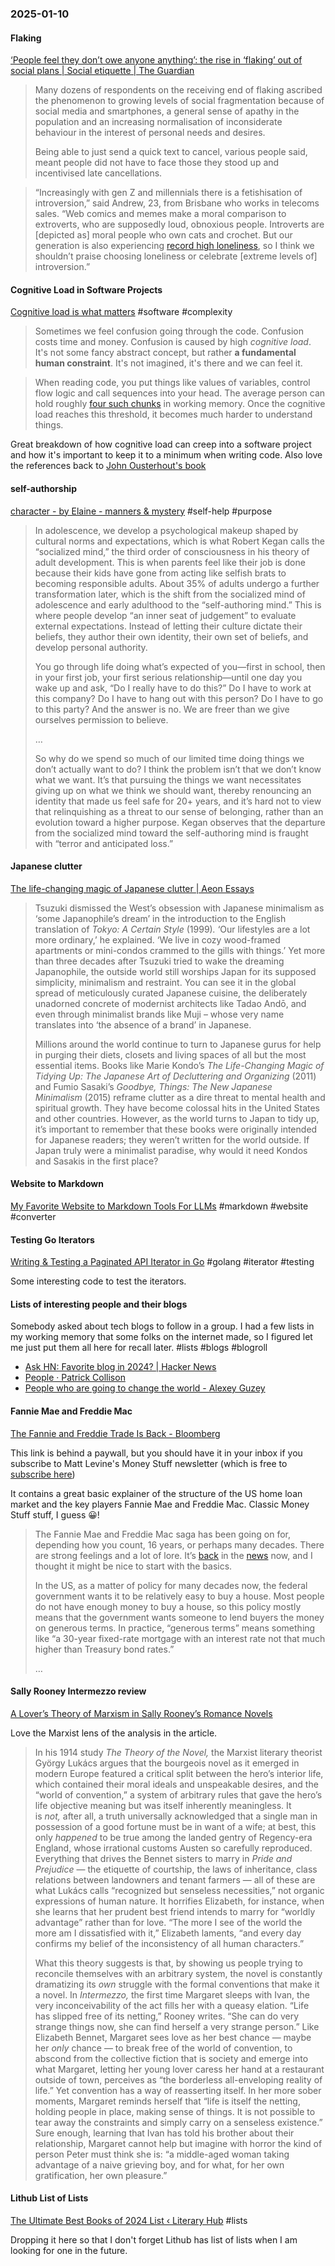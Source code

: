 ### 2025-01-10
#### Flaking
[‘People feel they don’t owe anyone anything’: the rise in ‘flaking’ out of social plans | Social etiquette | The Guardian](https://www.theguardian.com/lifeandstyle/2025/jan/07/flaking-out-of-social-plans)

> Many dozens of respondents on the receiving end of flaking ascribed the phenomenon to growing levels of social fragmentation because of social media and smartphones, a general sense of apathy in the population and an increasing normalisation of inconsiderate behaviour in the interest of personal needs and desires.
> 
> Being able to just send a quick text to cancel, various people said, meant people did not have to face those they stood up and incentivised late cancellations.

> “Increasingly with gen Z and millennials there is a fetishisation of introversion,” said Andrew, 23, from Brisbane who works in telecoms sales. “Web comics and memes make a moral comparison to extroverts, who are supposedly loud, obnoxious people. Introverts are [depicted as] moral people who own cats and crochet. But our generation is also experiencing [record high loneliness](https://www.forbes.com/sites/kianbakhtiari/2023/07/28/gen-z-the-loneliness-epidemic-and-the-unifying-power-of-brands/), so I think we shouldn’t praise choosing loneliness or celebrate \[extreme levels of\] introversion.”

#### Cognitive Load in Software Projects
[Cognitive load is what matters](https://minds.md/zakirullin/cognitive) #software #complexity

> Sometimes we feel confusion going through the code. Confusion costs time and money. Confusion is caused by high _cognitive load_. It's not some fancy abstract concept, but rather **a fundamental human constraint**. It's not imagined, it's there and we can feel it.

> When reading code, you put things like values of variables, control flow logic and call sequences into your head. The average person can hold roughly [four such chunks](https://github.com/zakirullin/cognitive-load/issues/16) in working memory. Once the cognitive load reaches this threshold, it becomes much harder to understand things.

Great breakdown of how cognitive load can creep into a software project and how it's important to keep it to a minimum when writing code. Also love the references back to [John Ousterhout's book](https://www.amazon.com/Philosophy-Software-Design-John-Ousterhout/dp/1732102201)

#### self-authorship
[character - by Elaine - manners & mystery](https://elainewrites.substack.com/p/character) #self-help #purpose 

> In adolescence, we develop a psychological makeup shaped by cultural norms and expectations, which is what Robert Kegan calls the “socialized mind,” the third order of consciousness in his theory of adult development. This is when parents feel like their job is done because their kids have gone from acting like selfish brats to becoming responsible adults. About 35% of adults undergo a further transformation later, which is the shift from the socialized mind of adolescence and early adulthood to the “self-authoring mind.” This is where people develop “an inner seat of judgement” to evaluate external expectations. Instead of letting their culture dictate their beliefs, they author their own identity, their own set of beliefs, and develop personal authority.
> 
> You go through life doing what’s expected of you—first in school, then in your first job, your first serious relationship—until one day you wake up and ask, “Do I really have to do this?” Do I have to work at this company? Do I have to hang out with this person? Do I have to go to this party? And the answer is no. We are freer than we give ourselves permission to believe.
> 
> …
> 
> So why do we spend so much of our limited time doing things we don’t actually want to do? I think the problem isn’t that we don’t know what we want. It’s that pursuing the things we want necessitates giving up on what we think we should want, thereby renouncing an identity that made us feel safe for 20+ years, and it’s hard not to view that relinquishing as a threat to our sense of belonging, rather than an evolution toward a higher purpose. Kegan observes that the departure from the socialized mind toward the self-authoring mind is fraught with “terror and anticipated loss.”

#### Japanese clutter
[The life-changing magic of Japanese clutter | Aeon Essays](https://aeon.co/essays/the-life-changing-magic-of-japanese-clutter)

> Tsuzuki dismissed the West’s obsession with Japanese minimalism as ‘some Japanophile’s dream’ in the introduction to the English translation of _Tokyo: A Certain Style_ (1999)_._ ‘Our lifestyles are a lot more ordinary,’ he explained. ‘We live in cozy wood-framed apartments or mini-condos crammed to the gills with things.’ Yet more than three decades after Tsuzuki tried to wake the dreaming Japanophile, the outside world still worships Japan for its supposed simplicity, minimalism and restraint. You can see it in the global spread of meticulously curated Japanese cuisine, the deliberately unadorned concrete of modernist architects like Tadao Andō, and even through minimalist brands like Muji – whose very name translates into ‘the absence of a brand’ in Japanese.
> 
> Millions around the world continue to turn to Japanese gurus for help in purging their diets, closets and living spaces of all but the most essential items. Books like Marie Kondo’s _The Life-Changing Magic of Tidying Up: The Japanese Art of Decluttering and Organizing_ (2011) and Fumio Sasaki’s _Goodbye, Things: The New Japanese Minimalism_ (2015) reframe clutter as a dire threat to mental health and spiritual growth. They have become colossal hits in the United States and other countries. However, as the world turns to Japan to tidy up, it’s important to remember that these books were originally intended for Japanese readers; they weren’t written for the world outside. If Japan truly were a minimalist paradise, why would it need Kondos and Sasakis in the first place?

#### Website to Markdown
[My Favorite Website to Markdown Tools For LLMs](https://brentter.com/notes/my_favorite_website_to_markdown_tools_for_llms/?ref=labnotes.org) #markdown #website #converter

#### Testing Go Iterators
[Writing & Testing a Paginated API Iterator in Go](https://blog.thibaut-rousseau.com/blog/writing-testing-a-paginated-api-iterator/) #golang #iterator #testing 

Some interesting code to test the iterators.

#### Lists of interesting people and their blogs
Somebody asked about tech blogs to follow in a group. I had a few lists in my working memory that some folks on the internet made, so I figured let me just put them all here for recall later. #lists #blogs #blogroll

- [Ask HN: Favorite blog in 2024? | Hacker News](https://news.ycombinator.com/item?id=42604529)
- [People · Patrick Collison](https://patrickcollison.com/people)
- [People who are going to change the world - Alexey Guzey](https://guzey.substack.com/p/people-who-are-going-to-change-the)

#### Fannie Mae and Freddie Mac
[The Fannie and Freddie Trade Is Back - Bloomberg](https://www.bloomberg.com/opinion/articles/2025-01-08/the-fannie-and-freddie-trade-is-back)

This link is behind a paywall, but you should have it in your inbox if you subscribe to Matt Levine's Money Stuff newsletter (which is free to [subscribe here](https://www.bloomberg.com/account/newsletters/money-stuff))

It contains a great basic explainer of the structure of the US home loan market and the key players Fannie Mae and Freddie Mac. Classic Money Stuff stuff, I guess 😀!

> The Fannie Mae and Freddie Mac saga has been going on for, depending how you count, 16 years, or perhaps many decades. There are strong feelings and a lot of lore. It’s [back](https://links.message.bloomberg.com/u/click?_t=f574328d4d0c4c359b90d8e49b10e21d&_m=aca8ea84a8354c82a338c4dd05ceee2f&_e=Py4vQW3JWmQ8iFCfJ0rcDxduFYq0LPhkHIaHmKiEtCLjTOQ1aDGtxBFTlKhkU-i_PmU9FUKtgliOxYahrXSG2Uk28rvmavJRDLI_yFjoFbg51hSM_1HkEhDyjSuXazvfjGcQFy9bvucX1HpiqpnD38A3fZPR4J8vSr5iPQ3vrEfJG69_IRuk8y65wt_VnklXNF-r6YwB3RDcKBowWbTj_sq2wpXz_qNZBk5T4JOKZbSA6ZWareKxNScdWK7MitJbDW5MOcQdbMs_7fkHaNY7vz3ndCKDVwDgSFE4UFPqPsyr-JorvI7VKd5q1U1qpgdTO4zXSp8_hlmNba8-aP6wdg%3D%3D) in the [news](https://links.message.bloomberg.com/u/click?_t=f574328d4d0c4c359b90d8e49b10e21d&_m=aca8ea84a8354c82a338c4dd05ceee2f&_e=Py4vQW3JWmQ8iFCfJ0rcD_xtboIi2ExwJtE8PKc8IsJMLv9Z7nhGsPu7-1LpYbvod6natjO5G5jMtYf8UsQ9u3fRBeqBm-DanGVaFp4htpFhdIc8nuRfkxJAdCeVFnGKWYSQj5_75fpemCLFpAk5TNcGNZphEhEmjDnRe3Jr6gAy2-OqtMLvCimqPScwRbJGylJaQhzncJgNUa0wc7XXtJE5o1v2hmt_Yrdfn1pkTfiOBGHy9hHmT5wvv9xV_9gbhBIxxIJQeKAt3rcvz7QccR2nQjNtcV8uFoiihm0cyGzraIXWfcgmYFuVQYl0HiObwIbQwBfYbo5lXvlzoXfgWQ%3D%3D) now, and I thought it might be nice to start with the basics.
> 
> In the US, as a matter of policy for many decades now, the federal government wants it to be relatively easy to buy a house. Most people do not have enough money to buy a house, so this policy mostly means that the government wants someone to lend buyers the money on generous terms. In practice, “generous terms” means something like “a 30-year fixed-rate mortgage with an interest rate not that much higher than Treasury bond rates.”
> 
> …

#### Sally Rooney Intermezzo review
[A Lover’s Theory of Marxism in Sally Rooney’s Romance Novels](https://www.vulture.com/article/sally-rooney-intermezzo-new-book-romance-novels-marxism-capitalism.html)

Love the Marxist lens of the analysis in the article.

> In his 1914 study _The Theory of the Novel,_ the Marxist literary theorist György Lukács argues that the bourgeois novel as it emerged in modern Europe featured a critical split between the hero’s interior life, which contained their moral ideals and unspeakable desires, and the “world of convention,” a system of arbitrary rules that gave the hero’s life objective meaning but was itself inherently meaningless. It is _not,_ after all, a truth universally acknowledged that a single man in possession of a good fortune must be in want of a wife; at best, this only _happened_ to be true among the landed gentry of Regency-era England, whose irrational customs Austen so carefully reproduced. Everything that drives the Bennet sisters to marry in _Pride and Prejudice_ — the etiquette of courtship, the laws of inheritance, class relations between landowners and tenant farmers — all of these are what Lukács calls “recognized but senseless necessities,” not organic expressions of human nature. It horrifies Elizabeth, for instance, when she learns that her prudent best friend intends to marry for “worldly advantage” rather than for love. “The more I see of the world the more am I dissatisfied with it,” Elizabeth laments, “and every day confirms my belief of the inconsistency of all human characters.”
> 
> What this theory suggests is that, by showing us people trying to reconcile themselves with an arbitrary system, the novel is constantly dramatizing its _own_ struggle with the formal conventions that make it a novel. In _Intermezzo,_ the first time Margaret sleeps with Ivan, the very inconceivability of the act fills her with a queasy elation. “Life has slipped free of its netting,” Rooney writes. “She can do very strange things now, she can find herself a very strange person.” Like Elizabeth Bennet, Margaret sees love as her best chance — maybe her _only_ chance — to break free of the world of convention, to abscond from the collective fiction that is society and emerge into what Margaret, letting her young lover caress her hand at a restaurant outside of town, perceives as “the borderless all-enveloping reality of life.” Yet convention has a way of reasserting itself. In her more sober moments, Margaret reminds herself that “life is itself the netting, holding people in place, making sense of things. It is not possible to tear away the constraints and simply carry on a senseless existence.” Sure enough, learning that Ivan has told his brother about their relationship, Margaret cannot help but imagine with horror the kind of person Peter must think she is: “a middle-aged woman taking advantage of a naive grieving boy, and for what, for her own gratification, her own pleasure.”

#### Lithub List of Lists
[The Ultimate Best Books of 2024 List ‹ Literary  Hub](https://lithub.com/the-ultimate-best-books-of-2024-list/) #lists 

Dropping it here so that I don't forget Lithub has list of lists when I am looking for one in the future.